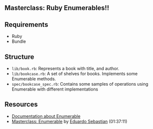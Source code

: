Masterclass: Ruby Enumerables!!
-----------------------------

## Requirements

- Ruby
- Bundle

## Structure

- `lib/book.rb`: Represents a book with title, and author.
- `lib/bookcase.rb`: A set of shelves for books. Implements some Enumerable methods.
- `spec/bookcase_spec.rb`: Contains some samples of operations using Enumerable with different implementations

## Resources

- [Documentation about Enumerable](https://ruby-doc.org/core-2.5.3/Enumerable.html)
- [Masterclass: Enumerable](https://www.youtube.com/watch?v=kQMDX1_ielM) by [Eduardo Sebastian](https://twitter.com/esebastian) (01:37:11)
